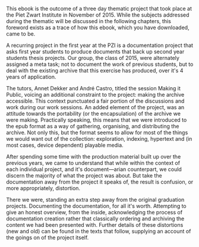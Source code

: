 This ebook is the outcome of a three day thematic project that took place at the Piet Zwart Institute in November of 2015. While the subjects addressed during the thematic will be discussed in the following chapters, this foreword exists as a trace of how this ebook, which you have downloaded, came to be.

A recurring project in the first year at the PZI is a documentation project that asks first year students to produce documents that back up second year students thesis projects. Our group, the class of 2015, were alternately assigned a meta task; not to document the work of previous students, but to deal with the existing archive that this exercise has produced, over it's 4 years of application.

The tutors, Annet Dekker and André Castro, titled the session Making it Public, voicing an additional constraint to the project: making the archive accessible. This context punctuated a fair portion of the discussions and work during our work sessions. An added element of the project, was an attitude towards the portability (or the encapsulation) of the archive we were making. Practically speaking, this means that we were introduced to the epub format as a way of gathering, organising, and distributing the archive. Not only this, but the format seems to allow for most of the things we would want out of the collection: exploration, indexing, hypertext and (in most cases, device dependent) playable media.

After spending some time with the production material built up over the previous years, we came to understand that while within the context of each individual project, and it's document—arian counterpart, we could discern the majority of what the project was about. But take the documentation away from the project it speaks of, the result is confusion, or more appropriately, distortion.

There we were, standing an extra step away from the original graduation projects. Documenting the documentation, for all it's worth. Attempting to give an honest overview, from the inside, acknowledging the process of documentation creation rather that classically ordering and archiving the content we had been presented with. Further details of these distortions (new and old) can be found in the texts that follow, supplying an account of the goings on of the project itself.